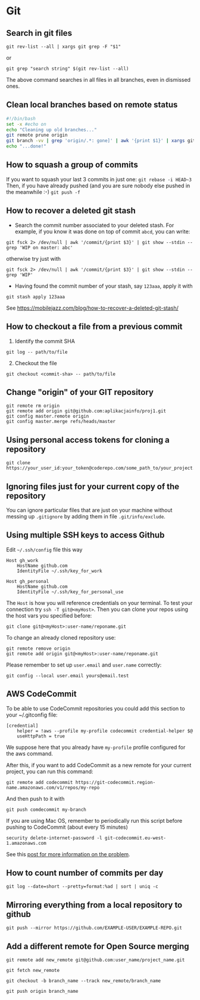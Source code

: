 # Git
## Search in git files
`git rev-list --all | xargs git grep -F "$1"`

or 

`git grep "search string" $(git rev-list --all)`

The above command searches in all files in all branches, even in dismissed ones.

## Clean local branches based on remote status
```bash
#!/bin/bash
set -x #echo on
echo "Cleaning up old branches..."
git remote prune origin 
git branch -vv | grep 'origin/.*: gone]' | awk '{print $1}' | xargs git branch -d
echo "...done!"
```
## How to squash a group of commits
If you want to squash your last 3 commits in just one:
`git rebase -i HEAD~3`
Then, if you have already pushed (and you are sure nobody else pushed in the meanwhile :-)
`git push -f`

## How to recover a deleted git stash
- Search the commit number associated to your deleted stash. For example, if you know it was done on top of commit `abcd`, you can write:

`git fsck 2> /dev/null | awk '/commit/{print $3}' | git show --stdin --grep 'WIP on master: abc'`

otherwise try just with

`git fsck 2> /dev/null | awk '/commit/{print $3}' | git show --stdin --grep 'WIP'`
- Having found the commit number of your stash, say `123aaa`, apply it with

`git stash apply 123aaa`

See https://mobilejazz.com/blog/how-to-recover-a-deleted-git-stash/

## How to checkout a file from a previous commit
1. Identify the commit SHA
```
git log -- path/to/file
```
2. Checkout the file
```
git checkout <commit-sha> -- path/to/file
```

## Change "origin" of your GIT repository
```
git remote rm origin
git remote add origin git@github.com:aplikacjainfo/proj1.git
git config master.remote origin
git config master.merge refs/heads/master
```

## Using personal access tokens for cloning a repository
```
git clone https://your_user_id:your_token@coderepo.com/some_path_to/your_project.git
```
## Ignoring files just for your current copy of the repository
You can ignore particular files that are just on your machine without messing up `.gitignore` by adding them in file
`.git/info/exclude`.

## Using multiple SSH keys to access Github
Edit `~/.ssh/config` file this way
```
Host gh_work
    HostName github.com
    IdentityFile ~/.ssh/key_for_work

Host gh_personal
    HostName github.com
    IdentityFile ~/.ssh/key_for_personal_use
```
The `Host` is how you will reference credentials on your terminal. To test your connection try `ssh -T git@<myHost>`.
Then you can clone your repos using the host vars you specified before:
```
git clone git@<myHost>:user-name/reponame.git
```
To change an already cloned repository use:
```
git remote remove origin
git remote add origin git@<myHost>:user-name/reponame.git
```

Please remember to set up `user.email` and `user.name` correctly:
```shell
git config --local user.email yours@email.test
```

## AWS CodeCommit
To be able to use CodeCommit repositories you could add this section to your  ~/.gitconfig  file:

```
[credential]
    helper = !aws --profile my-profile codecommit credential-helper $@
    useHttpPath = true
```

We suppose here that you already have `my-profile` profile configured for the aws command.

After this, if you want to add  CodeCommit as a new remote for your current project, you can run this command:
```
git remote add codecommit https://git-codecommit.region-name.amazonaws.com/v1/repos/my-repo
```

And then push to it with
```
git push comdecommit my-branch
```
If you are using Mac OS, remember to periodically run this script before pushing to CodeCommit (about every 15 minutes)
```
security delete-internet-password -l git-codecommit.eu-west-1.amazonaws.com
```
See this [post for more information on the problem](https://docs.aws.amazon.com/codecommit/latest/userguide/troubleshooting-ch.html).

## How to count number of commits per day
```
git log --date=short --pretty=format:%ad | sort | uniq -c
```

## Mirroring everything from a local repository to github
```
git push --mirror https://github.com/EXAMPLE-USER/EXAMPLE-REPO.git
```

## Add a different remote for Open Source merging
```
git remote add new_remote git@github.com:user_name/project_name.git
```

```
git fetch new_remote 
```

```
git checkout -b branch_name --track new_remote/branch_name
```

```
git push origin branch_name
```
